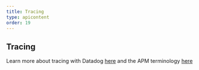 ```yaml
---
title: Tracing
type: apicontent
order: 19
---
```


## Tracing
Learn more about tracing with Datadog [here](/tracing) and the APM terminology [here](/tracing/terminology)